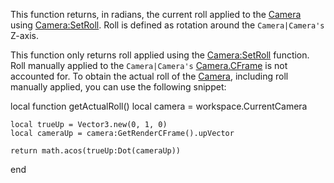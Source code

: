 This function returns, in radians, the current roll applied to the [Camera](https://developer.roblox.com/en-us/api-reference/class/Camera) using [Camera:SetRoll](https://developer.roblox.com/en-us/api-reference/function/Camera/SetRoll). Roll is defined as rotation around the `Camera|Camera's` Z-axis.

This function only returns roll applied using the [Camera:SetRoll](https://developer.roblox.com/en-us/api-reference/function/Camera/SetRoll) function. Roll manually applied to the `Camera|Camera's` [Camera.CFrame](https://developer.roblox.com/en-us/api-reference/property/Camera/CFrame) is not accounted for. To obtain the actual roll of the [Camera](https://developer.roblox.com/en-us/api-reference/class/Camera), including roll manually applied, you can use the following snippet:

local function getActualRoll()
	local camera = workspace.CurrentCamera

	local trueUp = Vector3.new(0, 1, 0)
	local cameraUp = camera:GetRenderCFrame().upVector

	return math.acos(trueUp:Dot(cameraUp))
end